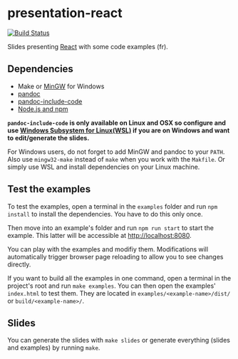 # presentation-react

[![Build Status](https://travis-ci.org/HE-Arc/presentation-react.svg?branch=master)](https://travis-ci.org/HE-Arc/presentation-react)

Slides presenting [React](https://facebook.github.io/react/) with some code examples (fr).

## Dependencies

- Make or [MinGW](http://www.mingw.org/) for Windows
- [pandoc](https://github.com/jgm/pandoc)
- [pandoc-include-code](https://github.com/owickstrom/pandoc-include-code)
- [Node.js and npm](https://nodejs.org/en/)

__`pandoc-include-code` is only available on Linux and OSX so configure and use
[Windows Subsystem for Linux(WSL)](https://docs.microsoft.com/en-us/windows/wsl/install-win10)
if you are on Windows and want to edit/generate the slides.__

For Windows users, do not forget to add MinGW and pandoc to your `PATH`.
Also use `mingw32-make` instead of `make` when you work with the `Makfile`.
Or simply use WSL and install dependencies on your Linux machine.

## Test the examples

To test the examples, open a terminal in the `examples` folder and
run `npm install` to install the dependencies. You have to do this only once.

Then move into an example's folder and run `npm run start` to start the example.
This latter will be accessible at <http://localhost:8080>.

You can play with the examples and modifiy them.
Modifications will automatically trigger browser page reloading to allow you to
see changes directly.

If you want to build all the examples in one command, open a terminal
in the project's root and run `make examples`.
You can then open the examples' `index.html` to test them.
They are located in `examples/<example-name>/dist/` or
`build/<example-name>/`.

## Slides

You can generate the slides with `make slides` or generate everything
(slides and examples) by running `make`.
